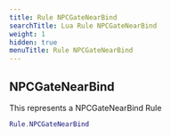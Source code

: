 ```yaml
---
title: Rule NPCGateNearBind
searchTitle: Lua Rule NPCGateNearBind
weight: 1
hidden: true
menuTitle: Rule NPCGateNearBind
---
```

## NPCGateNearBind

This represents a NPCGateNearBind Rule
```lua
Rule.NPCGateNearBind
```